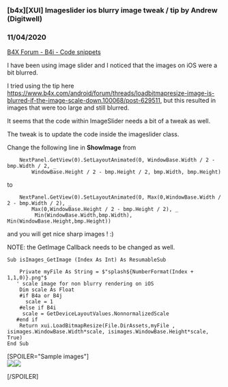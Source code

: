 ### [b4x][XUI] Imageslider ios blurry image tweak / tip by Andrew (Digitwell)
### 11/04/2020
[B4X Forum - B4i - Code snippets](https://www.b4x.com/android/forum/threads/124221/)

I have been using image slider and I noticed that the images on iOS were a bit blurred.  
  
I tried using the tip here <https://www.b4x.com/android/forum/threads/loadbitmapresize-image-is-blurred-if-the-image-scale-down.100068/post-629511>, but this resulted in images that were too large and still blurred.  
  
It seems that the code within ImageSlider needs a bit of a tweak as well.  
  
The tweak is to update the code inside the imageslider class.  
  
Change the following line in **ShowImage** from  

```B4X
    NextPanel.GetView(0).SetLayoutAnimated(0, WindowBase.Width / 2 - bmp.Width / 2, _  
        WindowBase.Height / 2 - bmp.Height / 2, bmp.Width, bmp.Height)
```

  
to  

```B4X
    NextPanel.GetView(0).SetLayoutAnimated(0, Max(0,WindowBase.Width / 2 - bmp.Width / 2), _  
        Max(0,WindowBase.Height / 2 - bmp.Height / 2), _  
         Min(WindowBase.Width,bmp.Width), Min(WindowBase.Height,bmp.Height))
```

  
  
and you will get nice sharp images ! :)  
  
  
NOTE: the GetImage Callback needs to be changed as well.  
  

```B4X
Sub isImages_GetImage (Index As Int) As ResumableSub  
  
    Private myFile As String = $"splash${NumberFormat(Index + 1,1,0)}.png"$  
   ' scale image for non blurry rendering on iOS  
    Dim scale As Float  
    #if B4a or B4j  
      scale = 1  
    #else if B4i  
     scale = GetDeviceLayoutValues.NonnormalizedScale  
   #end if  
    Return xui.LoadBitmapResize(File.DirAssets,myFile , isimages.WindowBase.Width*scale, isimages.WindowBase.Height*scale, True)  
End Sub
```

  
  
[SPOILER="Sample images"]  
![](https://www.b4x.com/android/forum/attachments/102487)![](https://www.b4x.com/android/forum/attachments/102489)  
  
[/SPOILER]